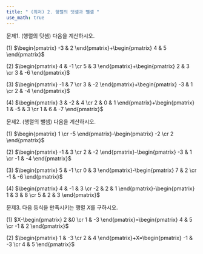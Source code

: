 ```yaml
---
title: " (최저) 2. 행렬의 덧셈과 뺄셈 " 
use_math: true
---
```



문제1. (행렬의 덧셈) 다음을 계산하시오. 

(1) $\begin{pmatrix} -3 & 2 \end{pmatrix}+\begin{pmatrix} 4 & 5 \end{pmatrix}$

(2) $\begin{pmatrix} 4 & -1 \cr 5 & 3 \end{pmatrix}+\begin{pmatrix} 2 & 3 \cr 3 & -6 \end{pmatrix}$

(3) $\begin{pmatrix} -1 & 7 \cr 3 & -2 \end{pmatrix}+\begin{pmatrix} -3 & 1 \cr 2 & -4 \end{pmatrix}$

(4) $\begin{pmatrix} 3 & -2 & 4 \cr 2 & 0 & 1 \end{pmatrix}+\begin{pmatrix} 1 & -5 & 3 \cr 1 & 6 & -7 \end{pmatrix}$

문제2. (행렬의 뺄셈) 다음을 계산하시오. 

(1) $\begin{pmatrix} 1 \cr -5 \end{pmatrix}-\begin{pmatrix} -2 \cr 2 \end{pmatrix}$

(2) $\begin{pmatrix} -1 & 3 \cr 2 & -2 \end{pmatrix}-\begin{pmatrix} -3 & 1 \cr -1 & -4 \end{pmatrix}$

(3) $\begin{pmatrix} 5 & -1 \cr 0 & 3 \end{pmatrix}-\begin{pmatrix} 7 & 2 \cr -1 & -6 \end{pmatrix}$

(4) $\begin{pmatrix} 4 & -1 & 3 \cr -2 & 2 & 1 \end{pmatrix}-\begin{pmatrix} 1 & 3 & 8 \cr 5 & 2 & 3 \end{pmatrix}$

문제3. 다음 등식을 만족시키는 행렬 $X$를 구하시오. 

(1) $X-\begin{pmatrix} 2 &0 \cr 1 & -3 \end{pmatrix}=\begin{pmatrix} 4 & 5 \cr -1 & 2 \end{pmatrix}$

(2) $\begin{pmatrix} 1 & -3 \cr 2 & 4 \end{pmatrix}+X=\begin{pmatrix} -1 & -3 \cr 4 & 5 \end{pmatrix}$